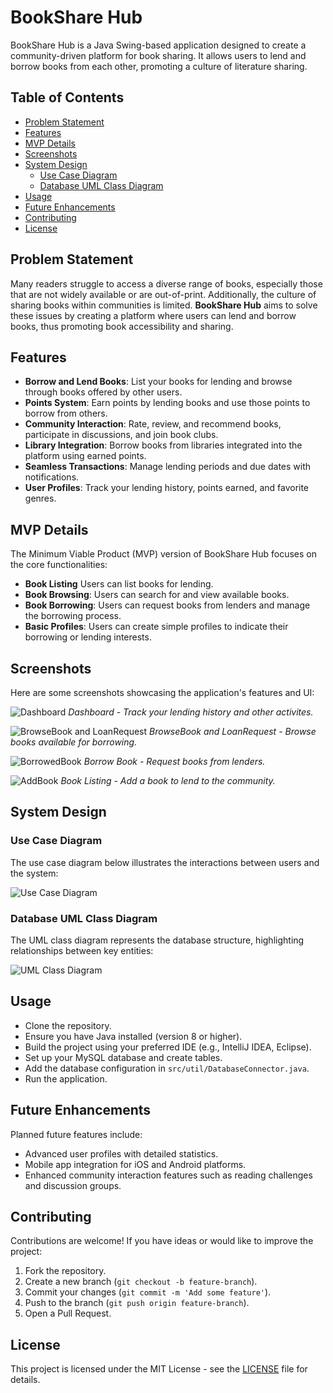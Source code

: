 # BookShare Hub

BookShare Hub is a Java Swing-based application designed to create a community-driven platform for book sharing. It allows users to lend and borrow books from each other, promoting a culture of literature sharing.

## Table of Contents
- [Problem Statement](#problem-statement)
- [Features](#features)
- [MVP Details](#mvp-details)
- [Screenshots](#screenshots)
- [System Design](#system-design)
  - [Use Case Diagram](#use-case-diagram)
  - [Database UML Class Diagram](#database-uml-class-diagram)
- [Usage](#usage)
- [Future Enhancements](#future-enhancements)
- [Contributing](#contributing)
- [License](#license)

## Problem Statement
Many readers struggle to access a diverse range of books, especially those that are not widely available or are out-of-print. Additionally, the culture of sharing books within communities is limited. **BookShare Hub** aims to solve these issues by creating a platform where users can lend and borrow books, thus promoting book accessibility and sharing.

## Features
- **Borrow and Lend Books**: List your books for lending and browse through books offered by other users.
- **Points System**: Earn points by lending books and use those points to borrow from others.
- **Community Interaction**: Rate, review, and recommend books, participate in discussions, and join book clubs.
- **Library Integration**: Borrow books from libraries integrated into the platform using earned points.
- **Seamless Transactions**: Manage lending periods and due dates with notifications.
- **User Profiles**: Track your lending history, points earned, and favorite genres.

## MVP Details
The Minimum Viable Product (MVP) version of BookShare Hub focuses on the core functionalities:

- **Book Listing** Users can list books for lending.
- **Book Browsing**: Users can search for and view available books.
- **Book Borrowing**: Users can request books from lenders and manage the borrowing process.
- **Basic Profiles**: Users can create simple profiles to indicate their borrowing or lending interests.

## Screenshots
Here are some screenshots showcasing the application's features and UI:

![Dashboard](png/Dashboard.jpg)
*Dashboard - Track your lending history and other activites.*

![BrowseBook and LoanRequest](png/BrowseBook.jpg)
*BrowseBook and LoanRequest - Browse books available for borrowing.*

![BorrowedBook](png/BorrowedBook.jpg)
*Borrow Book - Request books from lenders.*

![AddBook](png/AddBook.jpg)
*Book Listing - Add a book to lend to the community.*

## System Design

### Use Case Diagram
The use case diagram below illustrates the interactions between users and the system:

![Use Case Diagram](png/UseCaseDiagram.jpg)

### Database UML Class Diagram
The UML class diagram represents the database structure, highlighting relationships between key entities:

![UML Class Diagram](png/DataBaseDiagram.jpg)

## Usage
- Clone the repository.
- Ensure you have Java installed (version 8 or higher).
- Build the project using your preferred IDE (e.g., IntelliJ IDEA, Eclipse).
- Set up your MySQL database and create tables.
- Add the database configuration in `src/util/DatabaseConnector.java`.
- Run the application.

## Future Enhancements
Planned future features include:
- Advanced user profiles with detailed statistics.
- Mobile app integration for iOS and Android platforms.
- Enhanced community interaction features such as reading challenges and discussion groups.

## Contributing
Contributions are welcome! If you have ideas or would like to improve the project:
1. Fork the repository.
2. Create a new branch (`git checkout -b feature-branch`).
3. Commit your changes (`git commit -m 'Add some feature'`).
4. Push to the branch (`git push origin feature-branch`).
5. Open a Pull Request.

## License
This project is licensed under the MIT License - see the [LICENSE](LICENSE) file for details.